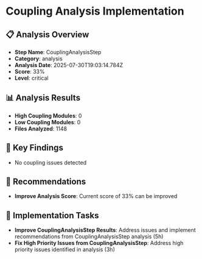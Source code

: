 # Coupling Analysis Implementation

## 📋 Analysis Overview
- **Step Name**: CouplingAnalysisStep
- **Category**: analysis
- **Analysis Date**: 2025-07-30T19:03:14.784Z
- **Score**: 33%
- **Level**: critical

## 📊 Analysis Results
- **High Coupling Modules**: 0
- **Low Coupling Modules**: 0
- **Files Analyzed**: 1148

## 🎯 Key Findings
- No coupling issues detected

## 📝 Recommendations
- **Improve Analysis Score**: Current score of 33% can be improved

## 🔧 Implementation Tasks
- **Improve CouplingAnalysisStep Results**: Address issues and implement recommendations from CouplingAnalysisStep analysis (5h)
- **Fix High Priority Issues from CouplingAnalysisStep**: Address high priority issues identified in analysis (3h)
